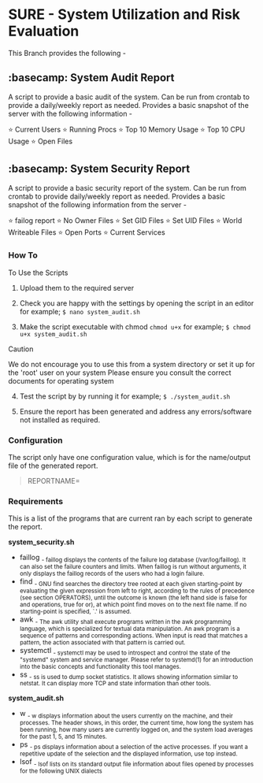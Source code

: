 # SURE - System Utilization and Risk Evaluation

This Branch provides the following -

<!-- SPACE -->
## :basecamp: System Audit Report
<!-- SPACE -->

A script to provide a basic audit of the system. Can be run from crontab to provide a daily/weekly report as needed.
Provides a basic snapshot of the server with the following information -

<!-- SPACE -->
:star: Current Users
:star: Running Procs
:star: Top 10 Memory Usage
:star: Top 10 CPU Usage
:star: Open Files
 <!-- SPACE -->
 
  <!-- SPACE -->
## :basecamp: System Security Report
 <!-- SPACE -->

 <!-- SPACE -->
A script to provide a basic security report of the system. Can be run from crontab to provide daily/weekly report as needed.
Provides a basic snapshot of the following information from the server -
<!-- SPACE -->

<!-- SPACE -->
:star: failog report
:star: No Owner Files
:star: Set GID Files
:star: Set UID Files
:star: World Writeable Files
:star: Open Ports
:star: Current Services
<!-- SPACE -->

### How To 

To Use the Scripts

1. Upload them to the required server

2. Check you are happy with the settings by opening the script in an editor
   for example; `$ nano system_audit.sh`

3. Make the script executable with chmod `chmod u+x`
   for example; `$ chmod u+x system_audit.sh`

> [!CAUTION]
> We do not encourage you to use this from a system directory or set it up for the 'root' user on your system
> Please ensure you consult the correct documents for operating system

4. Test the script by by running it
   for example; `$ ./system_audit.sh`
  
6. Ensure the report has been generated and address any errors/software not installed as required.

### Configuration

The script only have one configuration value, which is for the name/output file
of the generated report.

> REPORTNAME=

### Requirements

This is a list of the programs that are current ran by each script to generate the report.

**system_security.sh**

- faillog
  <sub> - faillog displays the contents of the failure log database (/var/log/faillog). It can also
       set the failure counters and limits. When faillog is run without arguments, it only
       displays the faillog records of the users who had a login failure.</sub>
- find
  <sub> - GNU find searches the directory tree rooted at each given starting-point
       by evaluating the given expression from left to right, according
       to the rules of precedence (see section OPERATORS), until the
       outcome is known (the left hand side is false for and operations,
       true for or), at which point find moves on to the next file name.
       If no starting-point is specified, `.' is assumed.</sub>
- awk
<sub>  - The awk utility shall execute programs written in the awk
       programming language, which is specialized for textual data
       manipulation. An awk program is a sequence of patterns and
       corresponding actions. When input is read that matches a pattern,
       the action associated with that pattern is carried out.</sub>
- systemctl
<sub>   - systemctl may be used to introspect and control the state of the
       "systemd" system and service manager. Please refer to systemd(1)
       for an introduction into the basic concepts and functionality
       this tool manages.</sub>
- ss 
<sub>  - ss is used to dump socket statistics. It allows showing
       information similar to netstat.  It can display more TCP and
       state information than other tools.
</sub>

**system_audit.sh**

- w
  <sub> - w displays information about the users currently on the machine,
       and their processes.  The header shows, in this order, the
       current time, how long the system has been running, how many
       users are currently logged on, and the system load averages for
       the past 1, 5, and 15 minutes.</sub>
- ps
  <sub> - ps displays information about a selection of the active
       processes.  If you want a repetitive update of the selection and
       the displayed information, use top instead.</sub>
- lsof
  <sub> - lsof lists on its standard output file information
       about files opened by processes for the following UNIX dialects</sub>
